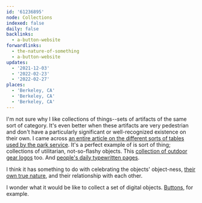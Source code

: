 ```yaml
---
id: '61236895'
node: Collections
indexed: false
daily: false
backlinks:
  - a-button-website
forwardlinks:
  - the-nature-of-something
  - a-button-website
updates:
  - '2021-12-03'
  - '2022-02-23'
  - '2022-02-27'
places:
  - 'Berkeley, CA'
  - 'Berkeley, CA'
  - 'Berkeley, CA'
---
```

I'm not sure why I like collections of things--sets of artifacts of the same sort of category. It's even better when these artifacts are very pedestrian and don't have a particularly significant or well-recognized existence on their own. I came across [an entire article on the different sorts of tables used by the park service](http://npshistory.com/publications/park_structures_facilities/secg.htm). It's a perfect example of is sort of thing; collections of utilitarian, not-so-flashy objects. This [collection of outdoor gear logos](https://www.are.na/lexi-visco/outdoor-gear-logos) too. And [people's daily typewritten pages](https://onetypedpage.com/).  

I think it has something to do with celebrating the objects' object-ness, [their own true nature](the-nature-of-something.md), and their relationship with each other. 

I wonder what it would be like to collect a set of digital objects. [Buttons](a-button-website.md), for example.
